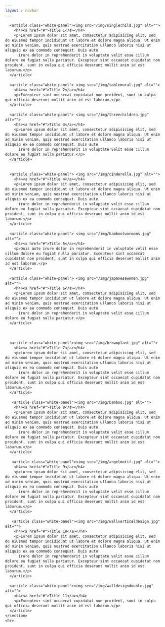 ```yaml
---
layout : navbar
---
```

<!--Pintrest Tiles -->

<div class="container">
  <div class="row">
    <section id="pinBoot">

      <article class="white-panel"><img src="/img/singlechild.jpg" alt="">
        <h4><a href="#">Title 1</a></h4>
        <p>Lorem ipsum dolor sit amet, consectetur adipisicing elit, sed do eiusmod tempor incididunt ut labore et dolore magna aliqua. Ut enim ad minim veniam, quis nostrud exercitation ullamco laboris nisi ut aliquip ex ea commodo consequat. Duis aute
          irure dolor in reprehenderit in voluptate velit esse cillum dolore eu fugiat nulla pariatur. Excepteur sint occaecat cupidatat non proident, sunt in culpa qui officia deserunt mollit anim id est laborum.</p>
      </article>

      <article class="white-panel"> <img src="/img/tablemural.jpg" alt="">
        <h4><a href="#">Title 2</a></h4>
        <p>Excepteur sint occaecat cupidatat non proident, sunt in culpa qui officia deserunt mollit anim id est laborum.</p>
      </article>

      <article class="white-panel"> <img src="/img/threechildren.jpg" alt="">
        <h4><a href="#">Title 3</a></h4>
        <p>Lorem ipsum dolor sit amet, consectetur adipisicing elit, sed do eiusmod tempor incididunt ut labore et dolore magna aliqua. Ut enim ad minim veniam, quis nostrud exercitation ullamco laboris nisi ut aliquip ex ea commodo consequat. Duis aute
          irure dolor in reprehenderit in voluptate velit esse cillum dolore eu fugiat nulla pariatur.</p>
      </article>


      <article class="white-panel"> <img src="/img/cinderella.jpg" alt="">
        <h4><a href="#">Title 4</a></h4>
        <p>Lorem ipsum dolor sit amet, consectetur adipisicing elit, sed do eiusmod tempor incididunt ut labore et dolore magna aliqua. Ut enim ad minim veniam, quis nostrud exercitation ullamco laboris nisi ut aliquip ex ea commodo consequat. Duis aute
          irure dolor in reprehenderit in voluptate velit esse cillum dolore eu fugiat nulla pariatur. Excepteur sint occaecat cupidatat non proident, sunt in culpa qui officia deserunt mollit anim id est laborum.</p>
      </article>

      <article class="white-panel"> <img src="/img/bambootworooms.jpg" alt="">
        <h4><a href="#">Title 5</a></h4>
        <p>Duis aute irure dolor in reprehenderit in voluptate velit esse cillum dolore eu fugiat nulla pariatur. Excepteur sint occaecat cupidatat non proident, sunt in culpa qui officia deserunt mollit anim id est laborum.</p>
      </article>

      <article class="white-panel"> <img src="/img/japanesewomen.jpg" alt="">
        <h4><a href="#">Title 6</a></h4>
        <p>Lorem ipsum dolor sit amet, consectetur adipisicing elit, sed do eiusmod tempor incididunt ut labore et dolore magna aliqua. Ut enim ad minim veniam, quis nostrud exercitation ullamco laboris nisi ut aliquip ex ea commodo consequat. Duis aute
          irure dolor in reprehenderit in voluptate velit esse cillum dolore eu fugiat nulla pariatur.</p>
      </article>



      <article class="white-panel"><img src="/img/brownplant.jpg" alt="">
        <h4><a href="#">Title 7</a></h4>
        <p>Lorem ipsum dolor sit amet, consectetur adipisicing elit, sed do eiusmod tempor incididunt ut labore et dolore magna aliqua. Ut enim ad minim veniam, quis nostrud exercitation ullamco laboris nisi ut aliquip ex ea commodo consequat. Duis aute
          irure dolor in reprehenderit in voluptate velit esse cillum dolore eu fugiat nulla pariatur. Excepteur sint occaecat cupidatat non proident, sunt in culpa qui officia deserunt mollit anim id est laborum.</p>
      </article>

       <article class="white-panel"><img src="/img/bamboo.jpg" alt="">
        <h4><a href="#">Title 8</a></h4>
        <p>Lorem ipsum dolor sit amet, consectetur adipisicing elit, sed do eiusmod tempor incididunt ut labore et dolore magna aliqua. Ut enim ad minim veniam, quis nostrud exercitation ullamco laboris nisi ut aliquip ex ea commodo consequat. Duis aute
          irure dolor in reprehenderit in voluptate velit esse cillum dolore eu fugiat nulla pariatur. Excepteur sint occaecat cupidatat non proident, sunt in culpa qui officia deserunt mollit anim id est laborum.</p>
      </article>

       <article class="white-panel"><img src="/img/angelmotif.jpg" alt="">
        <h4><a href="#">Title 9</a></h4>
        <p>Lorem ipsum dolor sit amet, consectetur adipisicing elit, sed do eiusmod tempor incididunt ut labore et dolore magna aliqua. Ut enim ad minim veniam, quis nostrud exercitation ullamco laboris nisi ut aliquip ex ea commodo consequat. Duis aute
          irure dolor in reprehenderit in voluptate velit esse cillum dolore eu fugiat nulla pariatur. Excepteur sint occaecat cupidatat non proident, sunt in culpa qui officia deserunt mollit anim id est laborum.</p>
      </article>

       <article class="white-panel"><img src="/img/wallverticaldesign.jpg" alt="">
        <h4><a href="#">Title 10</a></h4>
        <p>Lorem ipsum dolor sit amet, consectetur adipisicing elit, sed do eiusmod tempor incididunt ut labore et dolore magna aliqua. Ut enim ad minim veniam, quis nostrud exercitation ullamco laboris nisi ut aliquip ex ea commodo consequat. Duis aute
          irure dolor in reprehenderit in voluptate velit esse cillum dolore eu fugiat nulla pariatur. Excepteur sint occaecat cupidatat non proident, sunt in culpa qui officia deserunt mollit anim id est laborum.</p>
      </article>

      <article class="white-panel"><img src="/img/walldesigndouble.jpg" alt="">
        <h4><a href="#">Title 11</a></h4>
        <p>Excepteur sint occaecat cupidatat non proident, sunt in culpa qui officia deserunt mollit anim id est laborum.</p>
      </article>
    </section>
    <hr>
  </div>
</div>
